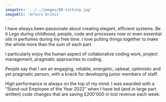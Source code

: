 ```yaml
---
imageSrc: '../../images/AD-talking.jpg'
imageAlt: 'Arturs Drikis'
---
```


I have always been passionate about creating elegant, efficient systems. Be it Lego during childhood, people,
code and processes now or even essential oils in perfumes during my free time. I love putting things together
to make the whole more than the sum of each part.

I particularly enjoy the human aspect of collaborative coding work, project management, pragmatic approaches
to coding.

People say that I am an engaging, reliable, energetic, upbeat, optimistic and yet pragmatic person, with a knack
for developing junior members of staff.

High performance is always on the top of my mind: I was awarded with a “Stand-out Employee of the Year
2022” when I have led (and in large part written) code changes that are saving £200'000 in lost revenue each
week.